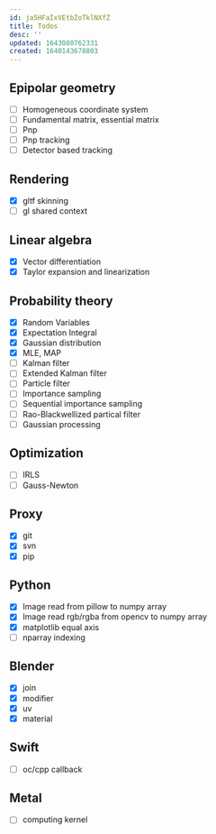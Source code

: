 ```yaml
---
id: ja5HFaIxVEtbZoTklNXfZ
title: Todos
desc: ''
updated: 1643080762331
created: 1640143678803
---
```

## Epipolar geometry
- [ ] Homogeneous coordinate system
- [ ] Fundamental matrix, essential matrix
- [ ] Pnp
- [ ] Pnp tracking
- [ ] Detector based tracking
## Rendering
- [x] gltf skinning
- [ ] gl shared context
## Linear algebra
- [x] Vector differentiation
- [x] Taylor expansion and linearization
## Probability theory
- [x] Random Variables
- [x] Expectation Integral
- [x] Gaussian distribution
- [x] MLE, MAP
- [ ] Kalman filter
- [ ] Extended Kalman filter
- [ ] Particle filter
- [ ] Importance sampling
- [ ] Sequential importance sampling
- [ ] Rao-Blackwellized partical filter
- [ ] Gaussian processing
## Optimization
- [ ] IRLS
- [ ] Gauss-Newton
## Proxy
- [x] git
- [x] svn
- [x] pip
## Python
- [x] Image read from pillow to numpy array
- [x] Image read rgb/rgba from opencv to numpy array
- [x] matplotlib equal axis
- [ ] nparray indexing
## Blender
- [x] join
- [x] modifier
- [x] uv
- [x] material
## Swift
- [ ] oc/cpp callback
## Metal
- [ ] computing kernel